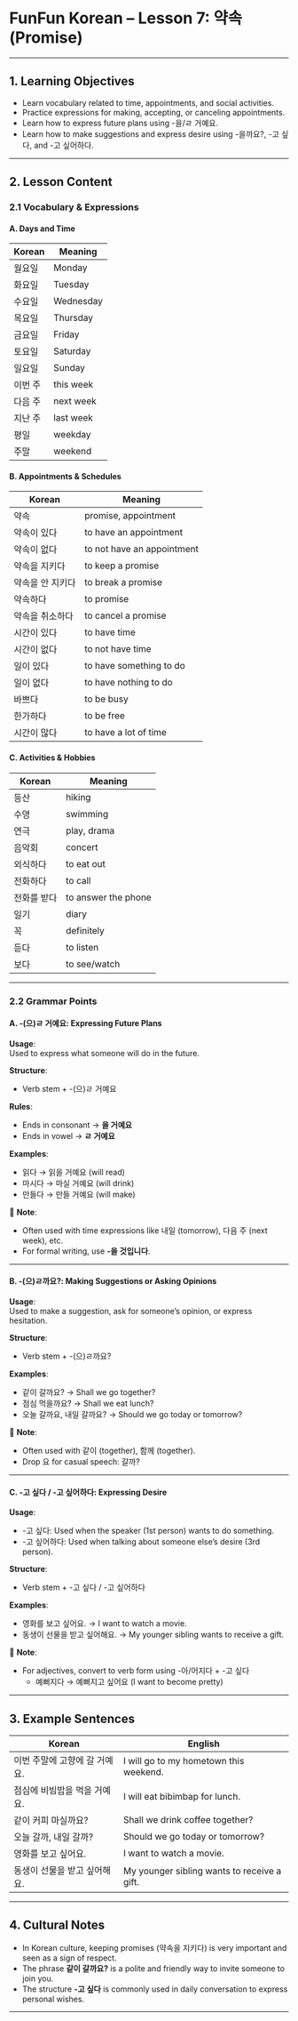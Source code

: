 # FunFun Korean – Lesson 7: 약속 (Promise)

---

## 1. Learning Objectives  
- Learn vocabulary related to time, appointments, and social activities.  
- Practice expressions for making, accepting, or canceling appointments.  
- Learn how to express future plans using -을/ㄹ 거예요.  
- Learn how to make suggestions and express desire using -을까요?, -고 싶다, and -고 싶어하다.

---

## 2. Lesson Content

### 2.1 Vocabulary & Expressions

#### A. Days and Time

| Korean | Meaning |
|--------|---------|
| 월요일 | Monday |
| 화요일 | Tuesday |
| 수요일 | Wednesday |
| 목요일 | Thursday |
| 금요일 | Friday |
| 토요일 | Saturday |
| 일요일 | Sunday |
| 이번 주 | this week |
| 다음 주 | next week |
| 지난 주 | last week |
| 평일 | weekday |
| 주말 | weekend |

#### B. Appointments & Schedules

| Korean | Meaning |
|--------|---------|
| 약속 | promise, appointment |
| 약속이 있다 | to have an appointment |
| 약속이 없다 | to not have an appointment |
| 약속을 지키다 | to keep a promise |
| 약속을 안 지키다 | to break a promise |
| 약속하다 | to promise |
| 약속을 취소하다 | to cancel a promise |
| 시간이 있다 | to have time |
| 시간이 없다 | to not have time |
| 일이 있다 | to have something to do |
| 일이 없다 | to have nothing to do |
| 바쁘다 | to be busy |
| 한가하다 | to be free |
| 시간이 많다 | to have a lot of time |

#### C. Activities & Hobbies

| Korean | Meaning |
|--------|---------|
| 등산 | hiking |
| 수영 | swimming |
| 연극 | play, drama |
| 음악회 | concert |
| 외식하다 | to eat out |
| 전화하다 | to call |
| 전화를 받다 | to answer the phone |
| 일기 | diary |
| 꼭 | definitely |
| 듣다 | to listen |
| 보다 | to see/watch |

---

### 2.2 Grammar Points

#### A. -(으)ㄹ 거예요: Expressing Future Plans

**Usage**:  
Used to express what someone will do in the future.

**Structure**:  
- Verb stem + -(으)ㄹ 거예요

**Rules**:
- Ends in consonant → **을 거예요**  
- Ends in vowel → **ㄹ 거예요**

**Examples**:
- 읽다 → 읽을 거예요 (will read)  
- 마시다 → 마실 거예요 (will drink)  
- 만들다 → 만들 거예요 (will make)

📝 **Note**:  
- Often used with time expressions like 내일 (tomorrow), 다음 주 (next week), etc.  
- For formal writing, use **-을 것입니다**.

---

#### B. -(으)ㄹ까요?: Making Suggestions or Asking Opinions

**Usage**:  
Used to make a suggestion, ask for someone’s opinion, or express hesitation.

**Structure**:  
- Verb stem + -(으)ㄹ까요?

**Examples**:
- 같이 갈까요? → Shall we go together?  
- 점심 먹을까요? → Shall we eat lunch?  
- 오늘 갈까요, 내일 갈까요? → Should we go today or tomorrow?

📝 **Note**:  
- Often used with 같이 (together), 함께 (together).  
- Drop 요 for casual speech: 갈까?

---

#### C. -고 싶다 / -고 싶어하다: Expressing Desire

**Usage**:  
- -고 싶다: Used when the speaker (1st person) wants to do something.  
- -고 싶어하다: Used when talking about someone else’s desire (3rd person).

**Structure**:  
- Verb stem + -고 싶다 / -고 싶어하다

**Examples**:
- 영화를 보고 싶어요. → I want to watch a movie.  
- 동생이 선물을 받고 싶어해요. → My younger sibling wants to receive a gift.

📝 **Note**:  
- For adjectives, convert to verb form using -아/어지다 + -고 싶다  
  - 예뻐지다 → 예뻐지고 싶어요 (I want to become pretty)

---

## 3. Example Sentences

| Korean | English |
|--------|---------|
| 이번 주말에 고향에 갈 거예요. | I will go to my hometown this weekend. |
| 점심에 비빔밥을 먹을 거예요. | I will eat bibimbap for lunch. |
| 같이 커피 마실까요? | Shall we drink coffee together? |
| 오늘 갈까, 내일 갈까? | Should we go today or tomorrow? |
| 영화를 보고 싶어요. | I want to watch a movie. |
| 동생이 선물을 받고 싶어해요. | My younger sibling wants to receive a gift. |

---

## 4. Cultural Notes

- In Korean culture, keeping promises (약속을 지키다) is very important and seen as a sign of respect.  
- The phrase **같이 갈까요?** is a polite and friendly way to invite someone to join you.  
- The structure **-고 싶다** is commonly used in daily conversation to express personal wishes.

---
